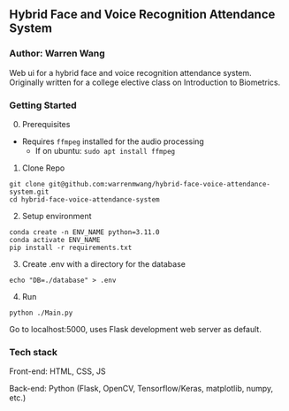 ## Hybrid Face and Voice Recognition Attendance System
### Author: Warren Wang

Web ui for a hybrid face and voice recognition attendance system. 
Originally written for a college elective class on Introduction to Biometrics. 

### Getting Started
0. Prerequisites
- Requires `ffmpeg` installed for the audio processing
    - If on ubuntu: `sudo apt install ffmpeg`
1. Clone Repo
```
git clone git@github.com:warrenmwang/hybrid-face-voice-attendance-system.git
cd hybrid-face-voice-attendance-system
```
2. Setup environment
```
conda create -n ENV_NAME python=3.11.0
conda activate ENV_NAME
pip install -r requirements.txt
```
3. Create .env with a directory for the database
```
echo "DB=./database" > .env
```
4. Run
```
python ./Main.py
```

Go to localhost:5000, uses Flask development web server as default.

### Tech stack

Front-end: HTML, CSS, JS

Back-end: Python (Flask, OpenCV, Tensorflow/Keras, matplotlib, numpy, etc.)
